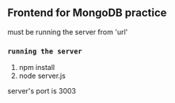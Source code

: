 ## Frontend for MongoDB practice

must be running the server from 'url'

### `running the server`

1. npm install
2. node server.js

server's port is 3003
